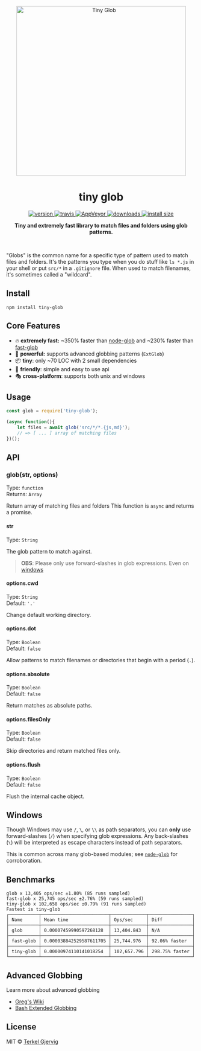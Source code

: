<p align="center">
  <img src="https://github.com/terkelg/tiny-glob/raw/master/tiny-glob.png" alt="Tiny Glob" width="450" />
</p>

<h1 align="center">tiny glob</h1>

<p align="center">
  <a href="https://npmjs.org/package/tiny-glob">
    <img src="https://img.shields.io/npm/v/tiny-glob.svg" alt="version" />
  </a>
  <a href="https://travis-ci.org/terkelg/tiny-glob">
    <img src="https://img.shields.io/travis/terkelg/tiny-glob.svg" alt="travis" />
  </a>
  <a href="https://ci.appveyor.com/project/terkelg/tiny-glob/branch/master">
    <img src="https://ci.appveyor.com/api/projects/status/qe8sm2c7mwm0hxud/branch/master?svg=true" alt="AppVeyor"/>
  </a>
  <a href="https://npmjs.org/package/tiny-glob">
    <img src="https://img.shields.io/npm/dm/tiny-glob.svg" alt="downloads" />
  </a>
  <a href="https://packagephobia.now.sh/result?p=tiny-glob">
    <img src="https://packagephobia.now.sh/badge?p=tiny-glob" alt="install size" />
  </a>
</p>

<p align="center"><b>Tiny and extremely fast library to match files and folders using glob patterns.</b></p>

<br />


"Globs" is the common name for a specific type of pattern used to match files and folders. It's the patterns you type when you do stuff like `ls *.js` in your shell or put `src/*` in a `.gitignore` file. When used to match filenames, it's sometimes called a "wildcard".


## Install

```
npm install tiny-glob
```


## Core Features

- 🔥 **extremely fast:** ~350% faster than [node-glob](https://github.com/isaacs/node-glob) and ~230% faster than [fast-glob](https://github.com/mrmlnc/fast-glob)
- 💪 **powerful:** supports advanced globbing patterns (`ExtGlob`)
- 📦 **tiny**: only ~70 LOC with 2 small dependencies
- 👫 **friendly**: simple and easy to use api
- 🎭 **cross-platform**: supports both unix and windows


## Usage

```js
const glob = require('tiny-glob');

(async function(){
    let files = await glob('src/*/*.{js,md}');
    // => [ ... ] array of matching files
})();
```


## API


### glob(str, options)

Type: `function`<br>
Returns: `Array`

Return array of matching files and folders
This function is `async` and returns a promise.

#### str

Type: `String`

The glob pattern to match against.
> **OBS**: Please only use forward-slashes in glob expressions. Even on [windows](#windows)

#### options.cwd

Type: `String`<br>
Default: `'.'`

Change default working directory.

#### options.dot

Type: `Boolean`<br>
Default: `false`

Allow patterns to match filenames or directories that begin with a period (`.`).

#### options.absolute

Type: `Boolean`<br>
Default: `false`

Return matches as absolute paths.

#### options.filesOnly

Type: `Boolean`<br>
Default: `false`

Skip directories and return matched files only.

#### options.flush

Type: `Boolean`<br>
Default: `false`

Flush the internal cache object.


## Windows

Though Windows may use `/`, `\`, or `\\` as path separators, you can **only** use forward-slashes (`/`) when specifying glob expressions. Any back-slashes (`\`) will be interpreted as escape characters instead of path separators.

This is common across many glob-based modules; see [`node-glob`](https://github.com/isaacs/node-glob#windows) for corroboration.


## Benchmarks

```
glob x 13,405 ops/sec ±1.80% (85 runs sampled)
fast-glob x 25,745 ops/sec ±2.76% (59 runs sampled)
tiny-glob x 102,658 ops/sec ±0.79% (91 runs sampled)
Fastest is tiny-glob
┌───────────┬─────────────────────────┬─────────────┬────────────────┐
│ Name      │ Mean time               │ Ops/sec     │ Diff           │
├───────────┼─────────────────────────┼─────────────┼────────────────┤
│ glob      │ 0.00007459990597268128  │ 13,404.843  │ N/A            │
├───────────┼─────────────────────────┼─────────────┼────────────────┤
│ fast-glob │ 0.000038842529587611705 │ 25,744.976  │ 92.06% faster  │
├───────────┼─────────────────────────┼─────────────┼────────────────┤
│ tiny-glob │ 0.00000974110141018254  │ 102,657.796 │ 298.75% faster │
└───────────┴─────────────────────────┴─────────────┴────────────────┘
```

## Advanced Globbing

Learn more about advanced globbing

 - [Greg's Wiki](https://mywiki.wooledge.org/glob)
 - [Bash Extended Globbing](https://www.linuxjournal.com/content/bash-extended-globbing)


## License

MIT © [Terkel Gjervig](https://terkel.com)
